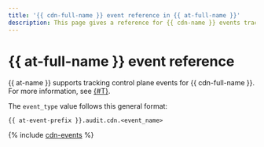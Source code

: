 ```yaml
---
title: '{{ cdn-full-name }} event reference in {{ at-full-name }}'
description: This page gives a reference for {{ cdn-name }} events tracked in {{ at-name }}.
---
```


# {{ at-full-name }} event reference

{{ at-name }} supports tracking control plane events for {{ cdn-full-name }}. For more information, see [{#T}](../audit-trails/concepts/format.md).

The `event_type` value follows this general format:

```text
{{ at-event-prefix }}.audit.cdn.<event_name>
```

{% include [cdn-events](../_includes/audit-trails/events/cdn-events.md) %}